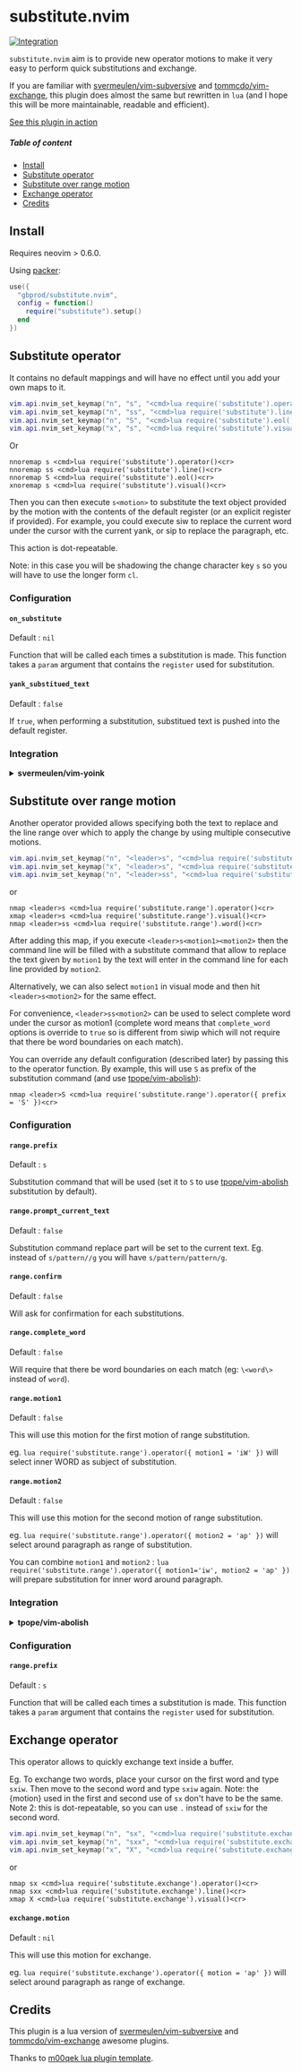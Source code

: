 # substitute.nvim

[![Integration](https://github.com/gbprod/substitute.nvim/actions/workflows/integration.yml/badge.svg)](https://github.com/gbprod/substitute.nvim/actions/workflows/integration.yml)

`substitute.nvim` aim is to provide new operator motions to make it very easy to perform quick substitutions and exchange.

If you are familiar with [svermeulen/vim-subversive](https://github.com/svermeulen/vim-subversive) and
[tommcdo/vim-exchange](https://github.com/tommcdo/vim-exchange), this plugin does almost the same but
rewritten in `lua` (and I hope this will be more maintainable, readable and efficient).

[See this plugin in action](DEMO.md)

##### Table of content

- [Install](#install)
- [Substitute operator](#substitute-operator)
- [Substitute over range motion](#substitute-over-range-motion)
- [Exchange operator](#exchange-operator)
- [Credits](#credits)

## Install

Requires neovim > 0.6.0.

Using [packer](https://github.com/wbthomason/packer.nvim):

```lua
use({
  "gbprod/substitute.nvim",
  config = function()
    require("substitute").setup()
  end
})
```

## Substitute operator

It contains no default mappings and will have no effect until you add your own maps to it.

```lua
vim.api.nvim_set_keymap("n", "s", "<cmd>lua require('substitute').operator()<cr>", { noremap = true })
vim.api.nvim_set_keymap("n", "ss", "<cmd>lua require('substitute').line()<cr>", { noremap = true })
vim.api.nvim_set_keymap("n", "S", "<cmd>lua require('substitute').eol()<cr>", { noremap = true })
vim.api.nvim_set_keymap("x", "s", "<cmd>lua require('substitute').visual()<cr>", { noremap = true })
```

Or

```viml
nnoremap s <cmd>lua require('substitute').operator()<cr>
nnoremap ss <cmd>lua require('substitute').line()<cr>
nnoremap S <cmd>lua require('substitute').eol()<cr>
xnoremap s <cmd>lua require('substitute').visual()<cr>
```

Then you can then execute `s<motion>` to substitute the text object provided by the motion with the contents of
the default register (or an explicit register if provided). For example, you could execute siw to replace the
current word under the cursor with the current yank, or sip to replace the paragraph, etc.

This action is dot-repeatable.

Note: in this case you will be shadowing the change character key `s` so you will have to use the longer form `cl`.

### Configuration

#### `on_substitute`

Default : `nil`

Function that will be called each times a substitution is made. This function takes a `param` argument that contains the `register` used for substitution.

#### `yank_substitued_text`

Default : `false`

If `true`, when performing a substitution, substitued text is pushed into the default register.

### Integration

<details>
<summary><b>svermeulen/vim-yoink</b></summary>

To enable [vim-yoink](https://github.com/svermeulen/vim-yoink) swap when performing a substitution, you can add this to your setup:

```lua
require("substitute").setup({
  on_substitute = function(_)
    vim.cmd("call yoink#startUndoRepeatSwap()")
  end,
})
```

[vim-yoink](https://github.com/svermeulen/vim-yoink) does not support swapping when doing paste in visual mode.
With this plugin, you can add thoss mappings to enable it :

```lua
vim.api.nvim_set_keymap("x", "p", "<cmd>lua require('substitute').visual()<cr>", {})
vim.api.nvim_set_keymap("x", "P", "<cmd>lua require('substitute').visual()<cr>", {})
```

or

```viml
xmap p <cmd>lua require('substitute').visual()<cr>
xmap P <cmd>lua require('substitute').visual()<cr>
```

</details>

## Substitute over range motion

Another operator provided allows specifying both the text to replace and the line range over which to apply the
change by using multiple consecutive motions.

```lua
vim.api.nvim_set_keymap("n", "<leader>s", "<cmd>lua require('substitute.range').operator()<cr>", { noremap = true })
vim.api.nvim_set_keymap("x", "<leader>s", "<cmd>lua require('substitute.range').visual()<cr>")
vim.api.nvim_set_keymap("n", "<leader>ss", "<cmd>lua require('substitute.range').word()<cr>")
```

or

```viml
nmap <leader>s <cmd>lua require('substitute.range').operator()<cr>
xmap <leader>s <cmd>lua require('substitute.range').visual()<cr>
nmap <leader>ss <cmd>lua require('substitute.range').word()<cr>
```

After adding this map, if you execute `<leader>s<motion1><motion2>` then the command line will be filled with a
substitute command that allow to replace the text given by `motion1` by the text will enter in the command line for each
line provided by `motion2`.

Alternatively, we can also select `motion1` in visual mode and then hit `<leader>s<motion2>` for the same effect.

For convenience, `<leader>ss<motion2>` can be used to select complete word under the cursor as motion1 (complete word
means that `complete_word` options is override to `true` so is different from <leader>siwip which will not require that
there be word boundaries on each match).

You can override any default configuration (described later) by passing this to the operator function. By example,
this will use `S` as prefix of the substitution command (and use [tpope/vim-abolish](https://github.com/tpope/vim-abolish)):

```viml
nmap <leader>S <cmd>lua require('substitute.range').operator({ prefix = 'S' })<cr>
```

### Configuration

#### `range.prefix`

Default : `s`

Substitution command that will be used (set it to `S` to use [tpope/vim-abolish](https://github.com/tpope/vim-abolish) substitution by default).

#### `range.prompt_current_text`

Default : `false`

Substitution command replace part will be set to the current text. Eg. instead of `s/pattern//g` you will have `s/pattern/pattern/g`.

#### `range.confirm`

Default : `false`

Will ask for confirmation for each substitutions.

#### `range.complete_word`

Default : `false`

Will require that there be word boundaries on each match (eg: `\<word\>` instead of `word`).

#### `range.motion1`

Default : `false`

This will use this motion for the first motion of range substitution.

eg. `lua require('substitute.range').operator({ motion1 = 'iW' })` will select
inner WORD as subject of substitution.

#### `range.motion2`

Default : `false`

This will use this motion for the second motion of range substitution.

eg. `lua require('substitute.range').operator({ motion2 = 'ap' })` will select
around paragraph as range of substitution.

You can combine `motion1` and `motion2` :
`lua require('substitute.range').operator({ motion1='iw', motion2 = 'ap' })`
will prepare substitution for inner word around paragraph.

### Integration

<details>
<summary><b>tpope/vim-abolish</b></summary>

You can use [tpope/vim-abolish](https://github.com/tpope/vim-abolish) substitution by default.

```lua
require("substitute").setup({
  range = {
    prefix = "S",
  }
})
```

</details>

### Configuration

#### `range.prefix`

Default : `s`

Function that will be called each times a substitution is made. This function takes a `param` argument that contains the `register` used for substitution.

## Exchange operator

This operator allows to quickly exchange text inside a buffer.

Eg. To exchange two words, place your cursor on the first word and type `sxiw`. Then move to the second word and type
`sxiw` again.
Note: the {motion} used in the first and second use of `sx` don't have to be the same.
Note 2: this is dot-repeatable, so you can use `.` instead of `sxiw` for the second word.

```lua
vim.api.nvim_set_keymap("n", "sx", "<cmd>lua require('substitute.exchange').operator()<cr>", { noremap = true })
vim.api.nvim_set_keymap("n", "sxx", "<cmd>lua require('substitute.exchange').line()<cr>", { noremap = true })
vim.api.nvim_set_keymap("x", "X", "<cmd>lua require('substitute.exchange').visual()<cr>")
```

or

```viml
nmap sx <cmd>lua require('substitute.exchange').operator()<cr>
nmap sxx <cmd>lua require('substitute.exchange').line()<cr>
xmap X <cmd>lua require('substitute.exchange').visual()<cr>
```

#### `exchange.motion`

Default : `nil`

This will use this motion for exchange.

eg. `lua require('substitute.exchange').operator({ motion = 'ap' })` will select
around paragraph as range of exchange.

## Credits

This plugin is a lua version of [svermeulen/vim-subversive](https://github.com/svermeulen/vim-subversive) and
[tommcdo/vim-exchange](https://github.com/tommcdo/vim-exchange) awesome plugins.

Thanks to [m00qek lua plugin template](https://github.com/m00qek/plugin-template.nvim).
